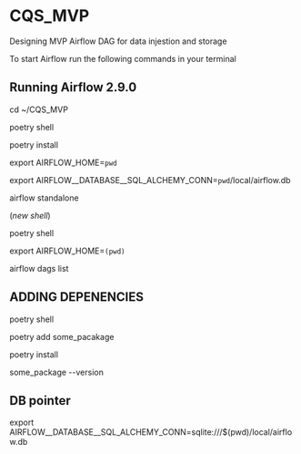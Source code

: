 # CQS_MVP

Designing MVP  Airflow DAG for data injestion and storage

To start Airflow run the following commands in your terminal

## Running Airflow 2.9.0

cd ~/CQS_MVP

poetry shell

poetry install

export AIRFLOW_HOME=`pwd`

export AIRFLOW__DATABASE__SQL_ALCHEMY_CONN=`pwd`/local/airflow.db

airflow standalone

(*new shell*)

poetry shell

export AIRFLOW_HOME=`(pwd)`

airflow dags list

## ADDING DEPENENCIES

poetry shell

poetry add some_pacakage

poetry install

some_package --version

## DB pointer

export AIRFLOW__DATABASE__SQL_ALCHEMY_CONN=sqlite:///$(pwd)/local/airflow.db
